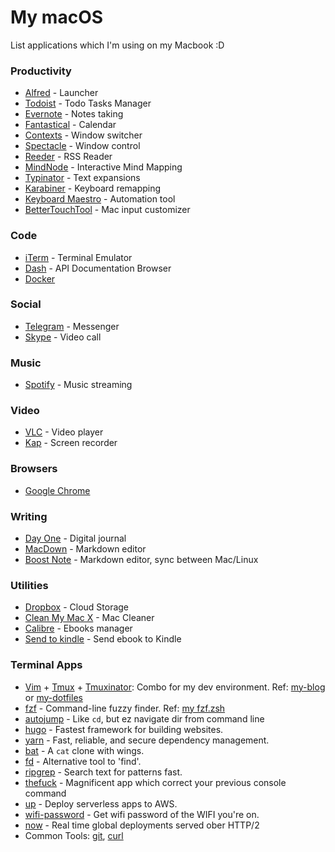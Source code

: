 # My macOS

List applications which I'm using on my Macbook :D

### Productivity
* [Alfred](https://www.alfredapp.com/) - Launcher
* [Todoist](https://todoist.com/) - Todo Tasks Manager
* [Evernote](https://evernote.com/) - Notes taking
* [Fantastical](https://flexibits.com/fantastical) - Calendar
* [Contexts](https://contexts.co/) - Window switcher
* [Spectacle](https://www.spectacleapp.com/) - Window control
* [Reeder](http://reederapp.com/mac/) - RSS Reader
* [MindNode](https://mindnode.com/) - Interactive Mind Mapping
* [Typinator](http://www.ergonis.com/products/typinator/) - Text expansions
* [Karabiner](https://pqrs.org/osx/karabiner/) - Keyboard remapping
* [Keyboard Maestro](https://www.keyboardmaestro.com/main/) - Automation tool
* [BetterTouchTool](https://www.boastr.net/) - Mac input customizer

### Code
* [iTerm](https://www.iterm2.com/) - Terminal Emulator
* [Dash](https://kapeli.com/dash) - API Documentation Browser
* [Docker](https://docs.docker.com/docker-for-mac/install/)

### Social
* [Telegram](https://desktop.telegram.org/) - Messenger
* [Skype](https://www.skype.com/en/) - Video call

### Music
* [Spotify](https://www.spotify.com/us/) - Music streaming

### Video
* [VLC](https://www.spotify.com/us/) - Video player
* [Kap](https://github.com/wulkano/kap) - Screen recorder

### Browsers
* [Google Chrome](https://www.google.com/intl/vi_vn/chrome/)

### Writing
* [Day One](http://dayoneapp.com/) - Digital journal
* [MacDown](https://macdown.uranusjr.com/) - Markdown editor
* [Boost Note](https://macdown.uranusjr.com/) - Markdown editor, sync between Mac/Linux

### Utilities
* [Dropbox](https://www.dropbox.com/) - Cloud Storage
* [Clean My Mac X](https://cleanmymac.macpaw.com/20) - Mac Cleaner
* [Calibre](https://calibre-ebook.com) - Ebooks manager
* [Send to kindle](https://www.amazon.com/gp/sendtokindle/pc) - Send ebook to Kindle


### Terminal Apps
* [Vim](https://www.vim.org/) + [Tmux](https://github.com/tmux/tmux) + [Tmuxinator](https://github.com/tmuxinator/tmuxinator): Combo for my dev environment. Ref: [my-blog](https://ttuan.github.io/tags/#Vim) or [my-dotfiles](https://github.com/ttuan/dotfiles)
* [fzf](https://github.com/junegunn/fzf) - Command-line fuzzy finder. Ref: [my fzf.zsh](https://github.com/ttuan/dotfiles/blob/master/zsh/fzf.zsh)
* [autojump](https://github.com/wting/autojump) - Like `cd`, but ez navigate dir from command line
* [hugo](https://github.com/gohugoio/hugo) - Fastest framework for building websites.
* [yarn](https://github.com/yarnpkg/yarn) - Fast, reliable, and secure dependency management.
* [bat](https://github.com/sharkdp/bat) - A `cat` clone with wings.
* [fd](https://github.com/sharkdp/fd) - Alternative tool to 'find'.
* [ripgrep](https://github.com/BurntSushi/ripgrep) - Search text for patterns fast.
* [thefuck](https://github.com/nvbn/thefuck) - Magnificent app which correct your previous console command
* [up](https://github.com/apex/up) - Deploy serverless apps to AWS.
* [wifi-password](https://github.com/rauchg/wifi-password) - Get wifi password of the WIFI you're on.
* [now](https://github.com/zeit/now-cli) - Real time global deployments served ober HTTP/2
* Common Tools: [git](https://github.com/git/git), [curl](https://curl.haxx.se/docs/manpage.html)
